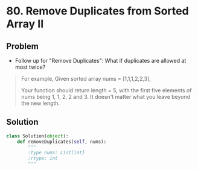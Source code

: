 # 80. Remove Duplicates from Sorted Array II

## Problem
- Follow up for "Remove Duplicates":
What if duplicates are allowed at most twice?

> For example,
> Given sorted array nums = [1,1,1,2,2,3],
> 
> Your function should return length = 5, with the first five elements of nums being 1, 1, 2, 2 and 3. It doesn't matter what you leave beyond the new length.

## Solution
```python
class Solution(object):
    def removeDuplicates(self, nums):
        """
        :type nums: List[int]
        :rtype: int
        """
```
